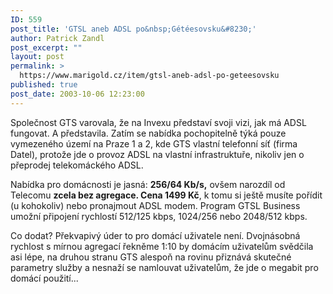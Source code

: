 ```yaml
---
ID: 559
post_title: 'GTSL aneb ADSL po&nbsp;Gétéesovsku&#8230;'
author: Patrick Zandl
post_excerpt: ""
layout: post
permalink: >
  https://www.marigold.cz/item/gtsl-aneb-adsl-po-geteesovsku
published: true
post_date: 2003-10-06 12:23:00
---
```

<P>Společnost GTS varovala, že na Invexu představí svoji vizi, jak má ADSL fungovat. A představila. Zatím se nabídka pochopitelně týká pouze vymezeného území na Praze 1 a 2, kde GTS vlastní telefonní síť (firma Datel), protože jde o provoz ADSL na vlastní infrastruktuře, nikoliv jen o přeprodej telekomáckého ADSL. </P>
<P>Nabídka pro domácnosti je jasná: <STRONG>256/64 Kb/s,</STRONG> ovšem narozdíl od Telecomu <STRONG>zcela bez agregace. Cena 1499 Kč</STRONG>, k tomu si ještě musíte pořídit (u kohokoliv) nebo pronajmout ADSL modem. Program GTSL Business umožní připojení rychlostí 512/125 kbps, 1024/256 nebo 2048/512 kbps. </P>
<P>Co dodat? Překvapivý úder to pro domácí uživatele není. Dvojnásobná rychlost s mírnou agregací řekněme 1:10 by domácím uživatelům svědčila asi lépe, na druhou stranu GTS alespoň na rovinu přiznává skutečné parametry služby a nesnaží se namlouvat uživatelům, že jde o megabit pro domácí použití...</P>